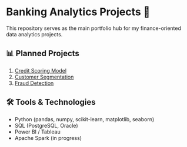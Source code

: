 # Banking Analytics Projects 🚀

This repository serves as the main portfolio hub for my finance-oriented data analytics projects.

## 📊 Planned Projects
1. [Credit Scoring Model](../credit-scoring-model)
2. [Customer Segmentation](../customer-segmentation)
3. [Fraud Detection](../fraud-detection)

## 🛠 Tools & Technologies
- Python (pandas, numpy, scikit-learn, matplotlib, seaborn)
- SQL (PostgreSQL, Oracle)
- Power BI / Tableau
- Apache Spark (in progress)

